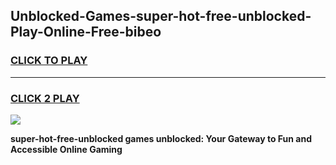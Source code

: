 
## Unblocked-Games-super-hot-free-unblocked-Play-Online-Free-bibeo
<h3>
<a href="https://premium76.site?title=super-hot-free-unblocked&ref=26A">CLICK TO PLAY</a></h3>
<hr>

<h3>
<a href="https://premium76.site?title=super-hot-free-unblocked&ref=26A">CLICK 2 PLAY</a>
  
</h3>

<a href="https://premium76.site?title=super-hot-free-unblocked&ref=26A"><img src="https://clearcache.store/games.png"></a>


**super-hot-free-unblocked games unblocked: Your Gateway to Fun and Accessible Online Gaming**
